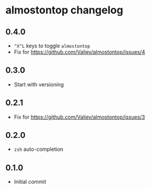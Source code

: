 almostontop changelog
=====================

## 0.4.0
* `^X^L` keys to toggle `almostontop`
* Fix for https://github.com/Valiev/almostontop/issues/4

## 0.3.0
* Start with versioning

## 0.2.1
* Fix for https://github.com/Valiev/almostontop/issues/3

## 0.2.0
* `zsh` auto-completion

## 0.1.0
* Initial commit
